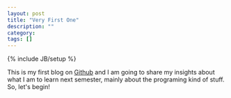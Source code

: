 ```yaml
---
layout: post
title: "Very First One"
description: ""
category: 
tags: []
---
```

{% include JB/setup %}

This is my first blog on [Github](http://www.github.com) and I am going to share my insights about what I am to learn next semester, mainly about the programing kind of stuff. So, let's begin!